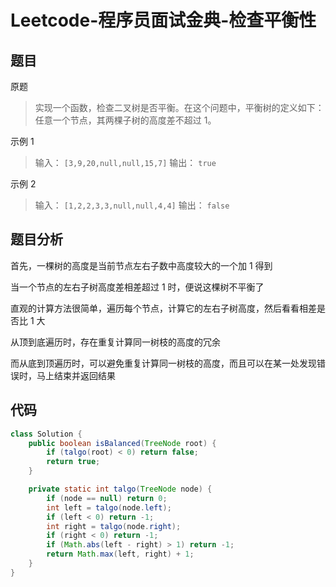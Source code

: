# Leetcode-程序员面试金典-检查平衡性

## 题目

原题
> 实现一个函数，检查二叉树是否平衡。在这个问题中，平衡树的定义如下：任意一个节点，其两棵子树的高度差不超过 1。

示例 1
> 输入：
> `[3,9,20,null,null,15,7]`
> 输出：
> `true`

示例 2
> 输入：
> `[1,2,2,3,3,null,null,4,4]`
> 输出：
> `false`

## 题目分析

首先，一棵树的高度是当前节点左右子数中高度较大的一个加 1 得到

当一个节点的左右子树高度差相差超过 1 时，便说这棵树不平衡了

直观的计算方法很简单，遍历每个节点，计算它的左右子树高度，然后看看相差是否比 1 大

从顶到底遍历时，存在重复计算同一树枝的高度的冗余

而从底到顶遍历时，可以避免重复计算同一树枝的高度，而且可以在某一处发现错误时，马上结束并返回结果

## 代码

```java
class Solution {
    public boolean isBalanced(TreeNode root) {
        if (talgo(root) < 0) return false;
        return true;
    }

    private static int talgo(TreeNode node) {
        if (node == null) return 0;
        int left = talgo(node.left);
        if (left < 0) return -1;
        int right = talgo(node.right);
        if (right < 0) return -1;
        if (Math.abs(left - right) > 1) return -1;
        return Math.max(left, right) + 1;
    }
}
```
